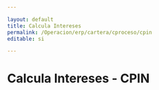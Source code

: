 ```yaml
---

layout: default
title: Calcula Intereses
permalink: /Operacion/erp/cartera/cproceso/cpin
editable: si

---
```




# Calcula Intereses - CPIN

















